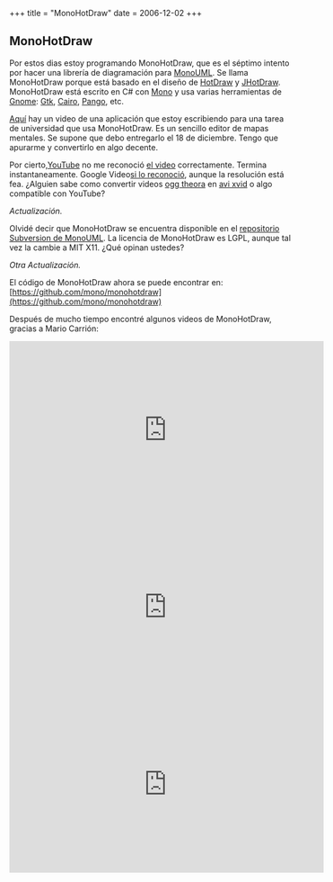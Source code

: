 +++
title = "MonoHotDraw"
date = 2006-12-02
+++

MonoHotDraw
-----------

Por estos dias estoy programando MonoHotDraw, que es el séptimo intento por hacer una librería de diagramación para [MonoUML](http://www.monouml.org/). Se llama MonoHotDraw porque está basado en el diseño de [HotDraw](http://st-www.cs.uiuc.edu/users/brant/HotDraw/) y [JHotDraw](http://www.jhotdraw.org/). MonoHotDraw está escrito en C# con [Mono](http://www.mono-project.com/) y usa varias herramientas de [Gnome](http://www.gnome.org/): [Gtk](http://www.gtk.org/), [Cairo](http://www.cairographics.org/), [Pango](http://www.pango.org/), etc.

[Aquí](http://afrodita.unicauca.edu.co/~ceronman/blog/monohotdraw.ogg) hay un video de una aplicación que estoy escribiendo para una tarea de universidad que usa MonoHotDraw. Es un sencillo editor de mapas mentales. Se supone que debo entregarlo el 18 de diciembre. Tengo que apurarme y convertirlo en algo decente.

Por cierto,[YouTube](http://www.youtube.com/) no me reconoció [el video](http://www.youtube.com/watch?v=MiF0Z-MOy1c) correctamente. Termina instantaneamente. Google Video[si lo reconoció](http://video.google.com/videoplay?docid=307046524580254508&hl=en), aunque la resolución está fea. ¿Alguien sabe como convertir videos [ogg theora](http://www.theora.org/) en [avi xvid](http://www.xvid.org/) o algo compatible con YouTube?

_Actualización._

Olvidé decir que MonoHotDraw se encuentra disponible en el [repositorio Subversion de MonoUML](https://forgesvn1.novell.com/svn/monouml/branches/monohotdraw/). La licencia de MonoHotDraw es LGPL, aunque tal vez la cambie a MIT X11. ¿Qué opinan ustedes?

_Otra Actualización._

El código de MonoHotDraw ahora se puede encontrar en: [https://github.com/mono/monohotdraw](https://github.com/mono/monohotdraw)

Después de mucho tiempo encontré algunos videos de MonoHotDraw, gracias a Mario Carrión:

<iframe width="560" height="315" src="https://www.youtube.com/embed/lpxIP-ZHYUQ?si=CRY_CsN58F5s9FgU" title="YouTube video player" frameborder="0" allow="accelerometer; autoplay; clipboard-write; encrypted-media; gyroscope; picture-in-picture; web-share" referrerpolicy="strict-origin-when-cross-origin" allowfullscreen></iframe>

<iframe width="560" height="315" src="https://www.youtube.com/embed/0fR50us42Sg?si=71doM9xVOWbNwR2z" title="YouTube video player" frameborder="0" allow="accelerometer; autoplay; clipboard-write; encrypted-media; gyroscope; picture-in-picture; web-share" referrerpolicy="strict-origin-when-cross-origin" allowfullscreen></iframe>

<iframe width="560" height="315" src="https://www.youtube.com/embed/kBRG4MDKWds?si=-dw3wyPdrWBa79qE" title="YouTube video player" frameborder="0" allow="accelerometer; autoplay; clipboard-write; encrypted-media; gyroscope; picture-in-picture; web-share" referrerpolicy="strict-origin-when-cross-origin" allowfullscreen></iframe>
